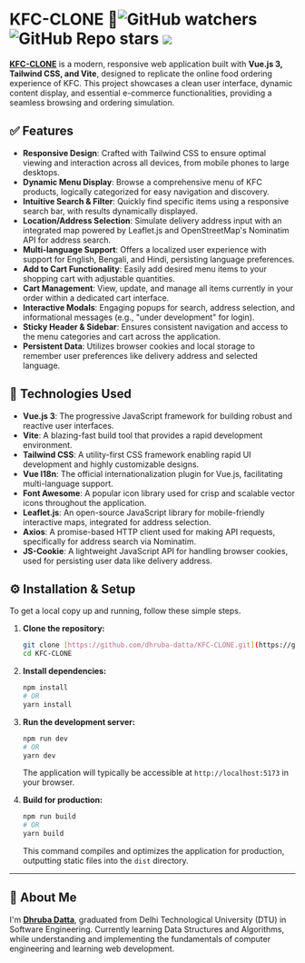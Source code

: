 # KFC-CLONE 🍗![GitHub watchers](https://img.shields.io/github/watchers/dhruba-datta/kfc-clone?style=social) ![GitHub Repo stars](https://img.shields.io/github/stars/dhruba-datta/kfc-clone?style=social) ![](https://visitor-badge.glitch.me/badge?page_id=dhruba-datta.dhruba-datta/kfc-clone")

**[KFC-CLONE](https://kfc-bd.netlify.app/)** is a modern, responsive web application built with **Vue.js 3, Tailwind CSS, and Vite**, designed to replicate the online food ordering experience of KFC. This project showcases a clean user interface, dynamic content display, and essential e-commerce functionalities, providing a seamless browsing and ordering simulation.

## ✅ Features

- **Responsive Design**: Crafted with Tailwind CSS to ensure optimal viewing and interaction across all devices, from mobile phones to large desktops.
- **Dynamic Menu Display**: Browse a comprehensive menu of KFC products, logically categorized for easy navigation and discovery.
- **Intuitive Search & Filter**: Quickly find specific items using a responsive search bar, with results dynamically displayed.
- **Location/Address Selection**: Simulate delivery address input with an integrated map powered by Leaflet.js and OpenStreetMap's Nominatim API for address search.
- **Multi-language Support**: Offers a localized user experience with support for English, Bengali, and Hindi, persisting language preferences.
- **Add to Cart Functionality**: Easily add desired menu items to your shopping cart with adjustable quantities.
- **Cart Management**: View, update, and manage all items currently in your order within a dedicated cart interface.
- **Interactive Modals**: Engaging popups for search, address selection, and informational messages (e.g., "under development" for login).
- **Sticky Header & Sidebar**: Ensures consistent navigation and access to the menu categories and cart across the application.
- **Persistent Data**: Utilizes browser cookies and local storage to remember user preferences like delivery address and selected language.

## 🚀 Technologies Used

- **Vue.js 3**: The progressive JavaScript framework for building robust and reactive user interfaces.
- **Vite**: A blazing-fast build tool that provides a rapid development environment.
- **Tailwind CSS**: A utility-first CSS framework enabling rapid UI development and highly customizable designs.
- **Vue I18n**: The official internationalization plugin for Vue.js, facilitating multi-language support.
- **Font Awesome**: A popular icon library used for crisp and scalable vector icons throughout the application.
- **Leaflet.js**: An open-source JavaScript library for mobile-friendly interactive maps, integrated for address selection.
- **Axios**: A promise-based HTTP client used for making API requests, specifically for address search via Nominatim.
- **JS-Cookie**: A lightweight JavaScript API for handling browser cookies, used for persisting user data like delivery address.

## ⚙️ Installation & Setup

To get a local copy up and running, follow these simple steps.

1.  **Clone the repository:**

    ```bash
    git clone [https://github.com/dhruba-datta/KFC-CLONE.git](https://github.com/dhruba-datta/KFC-CLONE.git)
    cd KFC-CLONE
    ```

2.  **Install dependencies:**

    ```bash
    npm install
    # OR
    yarn install
    ```

3.  **Run the development server:**

    ```bash
    npm run dev
    # OR
    yarn dev
    ```

    The application will typically be accessible at `http://localhost:5173` in your browser.

4.  **Build for production:**
    ```bash
    npm run build
    # OR
    yarn build
    ```
    This command compiles and optimizes the application for production, outputting static files into the `dist` directory.

---

## 🚀 About Me

I'm **[Dhruba Datta](https://dhruba-datta.netlify.app)**, graduated from Delhi Technological University (DTU) in Software Engineering. Currently learning Data Structures and Algorithms, while understanding and implementing the fundamentals of computer engineering and learning web development.
